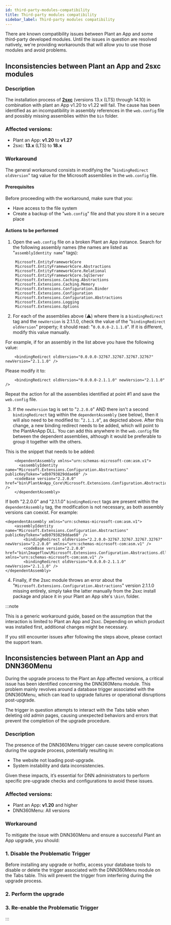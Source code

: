 ```yaml
---
id: third-party-modules-compatibility
title: Third-party modules compatibility
sidebar_label: Third-party modules compatibility
---
```


There are known compatibility issues between Plant an App and some third-party developed modules. Until the issues in question are resolved natively, we're providing workarounds that will allow you to use those modules and avoid problems.

## Inconsistencies between Plant an App and 2sxc modules

### Description

The installation process of [**2sxc**](https://2sxc.org/) (versions 13.x (LTS) through 14.10) in combination with plant an App v1.20 to v1.22 will fail. The cause has been identified as an incompatibility in assembly references in the `web.config` file and possibly missing assemblies within the `bin` folder.

### Affected versions:

- Plant an App: **v1.20** to **v1.27**
- 2sxc: **13.x** (LTS) to **18.x**

### Workaround

The general workaround consists in modifying the "`bindingRedirect oldVersion`" tag value for the Microsoft assemblies in the `web.config` file.

#### Prerequisites

Before proceeding with the workaround, make sure that you:

* Have access to the file system
* Create a backup of the "`web.config`" file and that you store it in a secure place

#### Actions to be performed

1. Open the `web.config` file on a broken Plant an App instance. Search for the following assembly names (the names are listed as "`assemblyIdentity name`" tags):

        Microsoft.EntityFrameworkCore
        Microsoft.EntityFrameworkCore.Abstractions
        Microsoft.EntityFrameworkCore.Relational
        Microsoft.EntityFrameworkCore.SqlServer
        Microsoft.Extensions.Caching.Abstractions
        Microsoft.Extensions.Caching.Memory
        Microsoft.Extensions.Configuration.Binder
        Microsoft.Extensions.Configuration
        Microsoft.Extensions.Configuration.Abstractions
        Microsoft.Extensions.Logging
        Microsoft.Extensions.Options

2. For each of the assemblies above (⚠) where there is a `bindingRedirect` tag and the `newVersion` is 2.1.1.0, check the value of the "`bindingRedirect oldVersion`" property; it should read: "`0.0.0.0-2.1.1.0`". If it is different, modify this value manually.

For example, if for an assembly in the list above you have the following value:

        <bindingRedirect oldVersion="0.0.0.0-32767.32767.32767.32767" newVersion="2.1.1.0" />

Please modify it to:

        <bindingRedirect oldVersion="0.0.0.0-2.1.1.0" newVersion="2.1.1.0" />

Repeat the action for all the assemblies identified at point #1 and save the `web.config` file.

3. If the `newVersion` tag is set to "`2.2.0.0`" AND there isn't a second `bindingRedirect` tag within the `dependentAssembly` (see below), then it will also need to be modified to: "`2.1.1.0`", as depicted above. After this change, a new binding redirect needs to be added, which will point to the PlantAnApp DLL. You can add this anywhere in the `web.config` file between the dependent assemblies, although it would be preferable to group it together with the others. 

This is the snippet that needs to be added:

        <dependentAssembly xmlns="urn:schemas-microsoft-com:asm.v1">
          <assemblyIdentity name="Microsoft.Extensions.Configuration.Abstractions" publicKeyToken="adb9793829ddae60" />
        <codeBase version="2.2.0.0" href="bin\PlantAnApp_Core\Microsoft.Extensions.Configuration.Abstractions" />
        </dependentAssembly>

If both "2.2.0.0" and "2.1.1.0" `bindingRedirect` tags are present within the `dependentAssembly` tag, the modification is not necessary, as both assembly versions can coexist. For example:

    <dependentAssembly xmlns="urn:schemas-microsoft-com:asm.v1">
        <assemblyIdentity name="Microsoft.Extensions.Configuration.Abstractions" publicKeyToken="adb9793829ddae60" />
            <bindingRedirect oldVersion="2.2.0.0-32767.32767.32767.32767" newVersion="2.2.0.0" xmlns="urn:schemas-microsoft-com:asm.v1" />
            <codeBase version="2.2.0.0" href="bin\Imageflow\Microsoft.Extensions.Configuration.Abstractions.dll" xmlns="urn:schemas-microsoft-com:asm.v1" />
            <bindingRedirect oldVersion="0.0.0.0-2.1.1.0" newVersion="2.1.1.0" />
    </dependentAssembly>


4. Finally, if the 2sxc module throws an error about the "`Microsoft.Extensions.Configuration.Abstractions`" version 2.1.1.0 missing entirely, simply take the latter manually from the 2sxc install package and place it in your Plant an App site's `\bin\` folder.

:::note

This is a generic workaround guide, based on the assumption that the interaction is limited to Plant an App and 2sxc. Depending on which product was installed first, additional changes might be necessary.

If you still encounter issues after following the steps above, please contact the support team.

## Inconsistencies between Plant an App and DNN360Menu 

During the upgrade process to the Plant an App affected versions, a critical issue has been identified concerning the DNN360Menu module. This problem mainly revolves around a database trigger associated with the DNN360Menu, which can lead to upgrade failures or operational disruptions post-upgrade.

The trigger in question attempts to interact with the Tabs table when deleting old admin pages, causing unexpected behaviors and errors that prevent the completion of the upgrade procedure.

### Description

The presence of the DNN360Menu trigger can cause severe complications during the upgrade process, potentially resulting in:

- The website not loading post-upgrade.
- System instability and data inconsistencies.

Given these impacts, it’s essential for DNN administrators to perform specific pre-upgrade checks and configurations to avoid these issues.

### Affected versions:

- Plant an App: **v1.20** and higher
- DNN360Menu: All versions

### Workaround

To mitigate the issue with DNN360Menu and ensure a successful Plant an App upgrade, you should:

### 1. **Disable the Problematic Trigger**
   Before installing any upgrade or hotfix, access your database tools to disable or delete the trigger associated with the DNN360Menu module on the Tabs table. This will prevent the trigger from interfering during the upgrade process.

### 2. **Perform the upgrade**

### 3. **Re-enable the Problematic Trigger**
   
:::